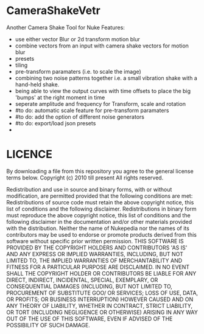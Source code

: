 CameraShakeVetr
===============

Another Camera Shake Tool for Nuke
Features:

- use either vector Blur or 2d transform motion blur
- combine vectors from an input with camera shake vectors for motion blur
- presets
- tiling
- pre-transform paramaters (i.e. to scale the image) 
- combining two noise patterns together i.e. a small vibration shake with a hand-held shake.
- being able to view the output curves with time offsets to place the big 'bumps' at the right moment in time
- seperate amplitude and frequency for Transform, scale and rotation
- #to do: automatic scale feature for pre-transform paramaters
- #to do: add the option of different noise generators
- #to do: export/load json presets
- 
LICENCE
=======
By downloading a file from this repository you agree to the general license terms below. Copyright (c) 2010 till present All rights reserved.

Redistribution and use in source and binary forms, with or without modification, are permitted provided that the following conditions are met: Redistributions of source code must retain the above copyright notice, this list of conditions and the following disclaimer. Redistributions in binary form must reproduce the above copyright notice, this list of conditions and the following disclaimer in the documentation and/or other materials provided with the distribution. Neither the name of Nukepedia nor the names of its contributors may be used to endorse or promote products derived from this software without specific prior written permission. THIS SOFTWARE IS PROVIDED BY THE COPYRIGHT HOLDERS AND CONTRIBUTORS 'AS IS' AND ANY EXPRESS OR IMPLIED WARRANTIES, INCLUDING, BUT NOT LIMITED TO, THE IMPLIED WARRANTIES OF MERCHANTABILITY AND FITNESS FOR A PARTICULAR PURPOSE ARE DISCLAIMED. IN NO EVENT SHALL THE COPYRIGHT HOLDER OR CONTRIBUTORS BE LIABLE FOR ANY DIRECT, INDIRECT, INCIDENTAL, SPECIAL, EXEMPLARY, OR CONSEQUENTIAL DAMAGES (INCLUDING, BUT NOT LIMITED TO, PROCUREMENT OF SUBSTITUTE GOO/ OR SERVICES; LOSS OF USE, DATA, OR PROFITS; OR BUSINESS INTERRUPTION) HOWEVER CAUSED AND ON ANY THEORY OF LIABILITY, WHETHER IN CONTRACT, STRICT LIABILITY, OR TORT (INCLUDING NEGLIGENCE OR OTHERWISE) ARISING IN ANY WAY OUT OF THE USE OF THIS SOFTWARE, EVEN IF ADVISED OF THE POSSIBILITY OF SUCH DAMAGE.

